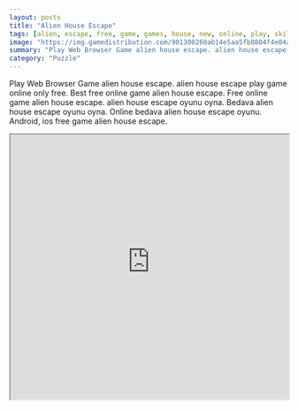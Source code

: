 ```yaml
---
layout: posts
title: "Alien House Escape"
tags: [alien, escape, free, game, games, house, new, online, play, skill, download, eight, free, online, games, oyna, game, free, games, play, play, games]
image: "https://img.gamedistribution.com/901300260ab14e5aa5fb0804f4e04a52.jpg"
summary: "Play Web Browser Game alien house escape. alien house escape play game online only free. Best free online game alien house escape. Free online game alien house escape. alien house escape oyunu oyna. Bedava alien house escape oyunu oyna. Online bedava alien house escape oyunu. Android, ios free game alien house escape."
category: "Puzzle"
---
```


Play Web Browser Game alien house escape. alien house escape play game online only free. Best free online game alien house escape. Free online game alien house escape. alien house escape oyunu oyna. Bedava alien house escape oyunu oyna. Online bedava alien house escape oyunu. Android, ios free game alien house escape.

<iframe width="100%" height="480px;" src="https://flash.gamedistribution.com?game=901300260ab14e5aa5fb0804f4e04a52"></iframe>